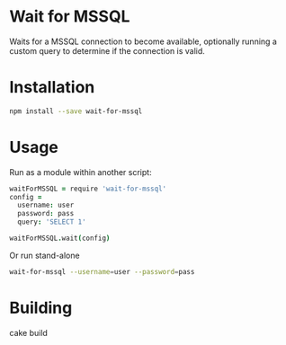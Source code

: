 
Wait for MSSQL
===========

Waits for a MSSQL connection to become available, optionally running
a custom query to determine if the connection is valid.

Installation
============

```bash
npm install --save wait-for-mssql
```

Usage
=====

Run as a module within another script:

```coffeescript
waitForMSSQL = require 'wait-for-mssql'
config =
  username: user
  password: pass
  query: 'SELECT 1'

waitForMSSQL.wait(config)
```
      

Or run stand-alone

```bash
wait-for-mssql --username=user --password=pass
```

Building
============

cake build

